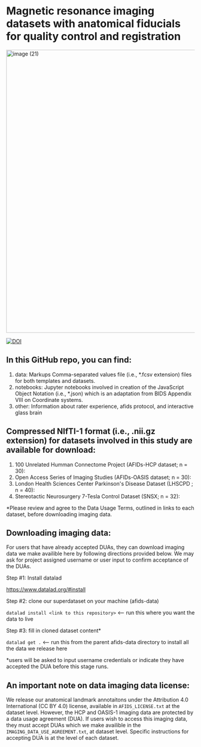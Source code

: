 # Magnetic resonance imaging datasets with anatomical fiducials for quality control and registration
<img width="757" alt="image (21)" src="https://user-images.githubusercontent.com/46094728/200840201-90d2e6ef-b066-4de9-8bae-79cb51bd2354.png">

[![DOI](.svg)](link)

## In this GitHub repo, you can find: 

1) data: Markups Comma-separated values file (i.e., *.fcsv extension) files for both templates and datasets. 
2) notebooks: Jupyter notebooks involved in creation of the JavaScript Object Notation (i.e., *.json) which is an adaptation from BIDS Appendix VIII on Coordinate systems.  
3) other: Information about rater experience, afids protocol, and interactive glass brain

## Compressed NIfTI-1 format (i.e., .nii.gz extension) for datasets involved in this study are available for download: 
1) 100 Unrelated Humman Connectome Project (AFIDs-HCP dataset; n = 30): 
2) Open Access Series of Imaging Studies (AFIDs-OASIS dataset; n = 30):  
3) London Health Sciences Center Parkinson's Disease Dataset (LHSCPD ; n = 40): 
4) Stereotactic Neurosurgery 7-Tesla Control Dataset (SNSX; n = 32): 

*Please review and agree to the Data Usage Terms, outlined in links to each dataset, before downloading imaging data.


## Downloading imaging data:

For users that have already accepted DUAs, they can download imaging data we make availible here by following directions provided below. We may ask for project assigned username or user input to confirm acceptance of the DUAs. 

Step #1: Install datalad 

https://www.datalad.org/#install

Step #2: clone our superdataset on your machine (afids-data)

`datalad install <link to this repository>` <-- run this where you want the data to live

Step #3: fill in cloned dataset content*

`datalad get .`  <-- run this from the parent afids-data directory to install all the data we release here

*users will be asked to input username credentials or indicate they have accepted the DUA before this stage runs.


## An important note on data imaging data license: 

We release our anatomical landmark annotaitons under the Attribution 4.0 International (CC BY 4.0) license, available in `AFIDS_LICENSE.txt` at the dataset level. However, the HCP and OASIS-1 imaging data are protected by a data usage agreement (DUA). If users wish to access this imaging data, they must accept DUAs which we make availible in the `IMAGING_DATA_USE_AGREEMENT.txt`, at dataset level. Specific instructions for accepting DUA is at the level of each dataset. 

